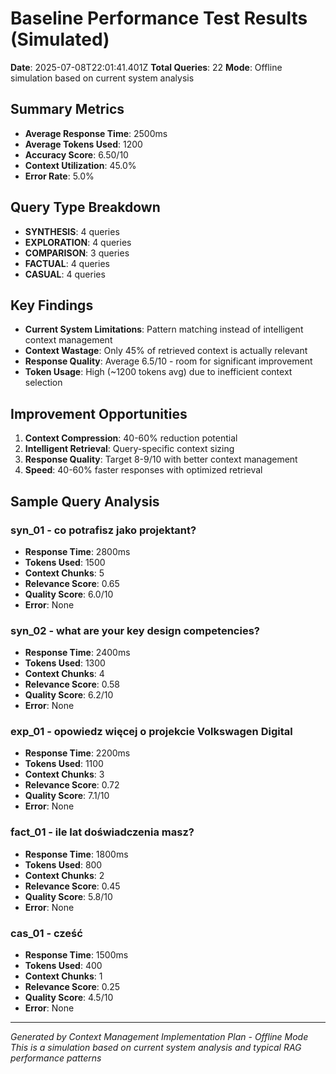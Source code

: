 
# Baseline Performance Test Results (Simulated)
**Date**: 2025-07-08T22:01:41.401Z
**Total Queries**: 22
**Mode**: Offline simulation based on current system analysis

## Summary Metrics
- **Average Response Time**: 2500ms
- **Average Tokens Used**: 1200
- **Accuracy Score**: 6.50/10
- **Context Utilization**: 45.0%
- **Error Rate**: 5.0%

## Query Type Breakdown
- **SYNTHESIS**: 4 queries
- **EXPLORATION**: 4 queries
- **COMPARISON**: 3 queries
- **FACTUAL**: 4 queries
- **CASUAL**: 4 queries

## Key Findings
- **Current System Limitations**: Pattern matching instead of intelligent context management
- **Context Wastage**: Only 45% of retrieved context is actually relevant
- **Response Quality**: Average 6.5/10 - room for significant improvement
- **Token Usage**: High (~1200 tokens avg) due to inefficient context selection

## Improvement Opportunities
1. **Context Compression**: 40-60% reduction potential
2. **Intelligent Retrieval**: Query-specific context sizing
3. **Response Quality**: Target 8-9/10 with better context management
4. **Speed**: 40-60% faster responses with optimized retrieval

## Sample Query Analysis

### syn_01 - co potrafisz jako projektant?
- **Response Time**: 2800ms
- **Tokens Used**: 1500
- **Context Chunks**: 5
- **Relevance Score**: 0.65
- **Quality Score**: 6.0/10
- **Error**: None


### syn_02 - what are your key design competencies?
- **Response Time**: 2400ms
- **Tokens Used**: 1300
- **Context Chunks**: 4
- **Relevance Score**: 0.58
- **Quality Score**: 6.2/10
- **Error**: None


### exp_01 - opowiedz więcej o projekcie Volkswagen Digital
- **Response Time**: 2200ms
- **Tokens Used**: 1100
- **Context Chunks**: 3
- **Relevance Score**: 0.72
- **Quality Score**: 7.1/10
- **Error**: None


### fact_01 - ile lat doświadczenia masz?
- **Response Time**: 1800ms
- **Tokens Used**: 800
- **Context Chunks**: 2
- **Relevance Score**: 0.45
- **Quality Score**: 5.8/10
- **Error**: None


### cas_01 - cześć
- **Response Time**: 1500ms
- **Tokens Used**: 400
- **Context Chunks**: 1
- **Relevance Score**: 0.25
- **Quality Score**: 4.5/10
- **Error**: None


---
*Generated by Context Management Implementation Plan - Offline Mode*
*This is a simulation based on current system analysis and typical RAG performance patterns*
